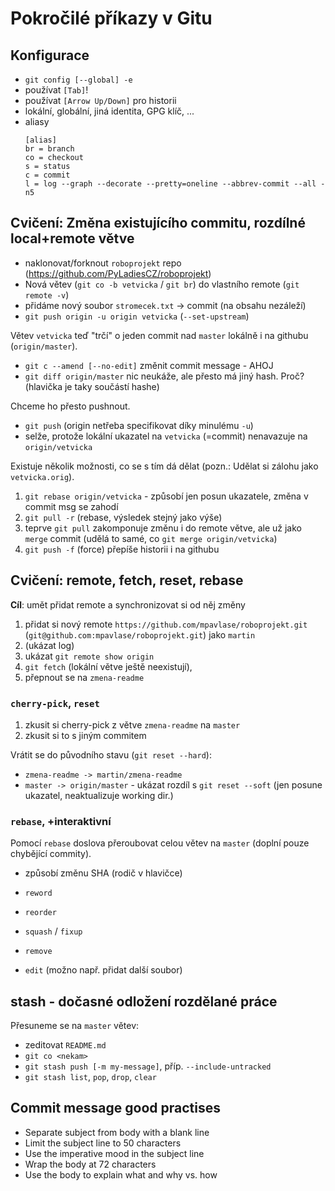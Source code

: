 # Pokročilé příkazy v Gitu

## Konfigurace
* `git config [--global] -e`
* používat `[Tab]`!
* používat `[Arrow Up/Down]` pro historii
* lokální, globální, jiná identita, GPG klíč, ...
* aliasy
  ```
  [alias]
  br = branch
  co = checkout
  s = status
  c = commit
  l = log --graph --decorate --pretty=oneline --abbrev-commit --all -n5
  ```


## Cvičení: Změna existujícího commitu, rozdílné local+remote větve
* naklonovat/forknout `roboprojekt` repo (https://github.com/PyLadiesCZ/roboprojekt)
* Nová větev (`git co -b vetvicka` / `git br`) do vlastního remote (`git remote -v`)
* přidáme nový soubor `stromecek.txt` -> commit (na obsahu nezáleží)
* `git push origin -u origin vetvicka` (`--set-upstream`)

Větev `vetvicka` teď "trčí" o jeden commit nad `master` lokálně i na githubu (`origin/master`).

* `git c --amend [--no-edit]` změnit commit message - AHOJ
* `git diff origin/master` nic neukáže, ale přesto má jiný hash. Proč? (hlavička je taky součástí hashe)

Chceme ho přesto pushnout.

* `git push` (origin netřeba specifikovat díky minulému `-u`)
* selže, protože lokální ukazatel na `vetvicka` (=commit) nenavazuje na `origin/vetvicka`

Existuje několik možnosti, co se s tím dá dělat (pozn.: Udělat si zálohu jako `vetvicka.orig`).
1. `git rebase origin/vetvicka` - způsobí jen posun ukazatele, změna v commit msg se zahodí
1. `git pull -r` (rebase, výsledek stejný jako výše)
1. teprve `git pull` zakomponuje změnu i do remote větve, ale už jako `merge` commit (udělá to samé, co `git merge origin/vetvicka`)
1. `git push -f` (force) přepíše historii i na githubu

## Cvičení: remote, fetch, reset, rebase
**Cíl**: umět přidat remote a synchronizovat si od něj změny
1. přidat si nový remote `https://github.com/mpavlase/roboprojekt.git` (`git@github.com:mpavlase/roboprojekt.git`) jako `martin`
1. (ukázat log)
1. ukázat `git remote show origin`
1. `git fetch` (lokální větve ještě neexistují),
1. přepnout se na `zmena-readme`

### `cherry-pick`, `reset`
1. zkusit si cherry-pick z větve `zmena-readme` na `master`
1. zkusit si to s jiným commitem

Vrátit se do původního stavu (`git reset --hard`):
* `zmena-readme -> martin/zmena-readme`
* `master -> origin/master` - ukázat rozdíl s `git reset --soft` (jen posune ukazatel, neaktualizuje working dir.)

### `rebase`, +interaktivní
Pomocí `rebase` doslova přeroubovat celou větev na `master` (doplní pouze chybějící commity).
* způsobí změnu SHA (rodič v hlavičce)

* `reword`
* `reorder`
* `squash` / `fixup`
* `remove`
* `edit` (možno např. přidat další soubor)

## stash - dočasné odložení rozdělané práce
Přesuneme se na `master` větev:
* zeditovat `README.md`
* `git co <nekam>`
* `git stash push [-m my-message]`, příp. `--include-untracked` 
* `git stash list`, `pop`, `drop`, `clear`

## Commit message good practises
* Separate subject from body with a blank line
* Limit the subject line to 50 characters
* Use the imperative mood in the subject line
* Wrap the body at 72 characters
* Use the body to explain what and why vs. how
